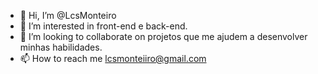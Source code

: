 - 👋 Hi, I’m @LcsMonteiro
- 👀 I’m interested in front-end e back-end.
 - 💞️ I’m looking to collaborate on projetos que me ajudem a desenvolver minhas habilidades.
- 📫 How to reach me lcsmonteiiro@gmail.com

<!---
LcsMonteiro/LcsMonteiro is a ✨ special ✨ repository because its `README.md` (this file) appears on your GitHub profile.
You can click the Preview link to take a look at your changes.
--->

